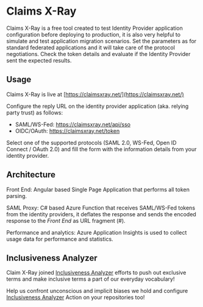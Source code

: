 # Claims X-Ray

Claims X-Ray is a free tool created to test Identity Provider application configuration before deploying to production, it is also very helpful to simulate and test application migration scenarios. Set the parameters as for standard federated applications and it will take care of the protocol negotiations. Check the token details and evaluate if the Identity Provider sent the expected results.


## Usage

Claims X-Ray is live at [https://claimsxray.net/](https://claimsxray.net/)

Configure the reply URL on the identity provider application (aka. relying party trust) as follows:
- SAML/WS-Fed: https://claimsxray.net/api/sso
- OIDC/OAuth: https://claimsxray.net/token

Select one of the supported protocols (SAML 2.0, WS-Fed, Open ID Connect / OAuth 2.0) and fill the form with the information details from your identity provider.  


## Architecture

Front End: Angular based Single Page Application that performs all token parsing. 

SAML Proxy: C# based Azure Function that receives SAML/WS-Fed tokens from the identity providers, it deflates the response and sends the encoded response to the *Front End* as URL fragment (#).

Performance and analytics: Azure Application Insights is used to collect usage data for performance and statistics. 


## Inclusiveness Analyzer

Claim X-Ray joined [Inclusiveness Analyzer] efforts to push out exclusive terms and make inclusive terms a part of our everyday vocabulary! 

Help us confront unconscious and implicit biases we hold and configure [Inclusiveness Analyzer] Action on your repositories too!

[Inclusiveness Analyzer]: https://github.com/marketplace/actions/inclusiveness-analyzer
